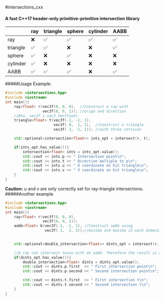 #intersections_cxx
#### A fast C++17 header-only primitive-primitive intersection library
|        |ray|triangle|sphere|cylinder|AABB|
|---|---|---|---|---|---|
|ray     | ❌ | ✅   | ✅ | ✅ | ✅ |
|triangle| ✅ | ✅   | ❌ | ❌ | ✅ |
|sphere  | ✅ | ❌   | ✅ | ❌ | ❌ |
|cylinder| ✅ | ❌   | ❌ | ❌ | ❌ |
|AABB    | ✅ | ✅   | ✅ | ❌ | ✅ |

#####Usage Example:
```cpp
#include <intersections.hpp>
#include <iostream>
int main(){
    ray<float> r(vec3f(0, 0, 0),  //Construct a ray with
                 vec3f(0, 0, 1)); //origo and direction
    //Btw, vec3f = vec3_tm<float>
    triangle<float> t(vec3f(-1, -1, 1),  
                      vec3f( 0,  1, 1),  //Construct a triangle
                      vec3f( 1, -1, 1)); //with three vertices

    std::optional<intersection<float>> ints_opt = intersect(r, t);

    if(ints_opt.has_value()){
        intersection<float> ints = ints_opt.value();
        std::cout << ints.p << " Intersection point\n";
        std::cout << ints.t << " Direction multiple to p\n";
        std::cout << ints.u << " U coordinate on hit triangle\n";
        std::cout << ints.v << " V coordinate on hit triangle\n";
    }
}
```
**Caution:** u and v are only correctly set for ray-triangle intersections.
#####Another example
```cpp
#include <intersections.hpp>
#include <iostream>
int main(){
    ray<float> r(vec3f(0, 0, 0),
                 vec3f(0, 0, 1));
    aabb<float> b(vec3f(-1, -1, 1), //Construct aabb using
                  vec3f( 1,  1, 2));//minima and maxima in each dimension

    
    std::optional<double_intersection<float>> dints_opt = intersect(r, b);

    //A ray can intersect twice with an aabb. Therefore the result is a double_intersection.
    if(dints_opt.has_value()){
        double_intersection<float> dints = dints_opt.value();
        std::cout << dints.p.first  << " First intersection point\n";
        std::cout << dints.p.second << " Second intersection point\n";

        std::cout << dints.t.first  << " First intersection t\n";
        std::cout << dints.t.second << " Second intersection t\n";
    }
}
```
